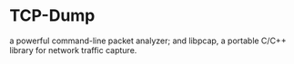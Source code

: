 # TCP-Dump
a powerful command-line packet analyzer; and libpcap, a portable C/C++ library for network traffic capture.
